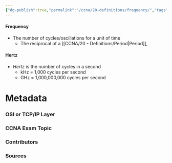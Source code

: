 ```yaml
---
{"dg-publish":true,"permalink":"/ccna/20-definitions/frequency/","tags":["defs_ccna"],"created":"2023-11-07T11:18:51.079-08:00","updated":"2023-11-07T11:20:50.807-08:00"}
---
```


#### Frequency
- The number of cycles/oscillations for a unit of time
	- The reciprocal of a [[CCNA/20 - Definitions/Period\|Period]], 

#### Hertz
- *Hertz* is the number of cycles in a second
	- kHz = 1,000 cycles per second
	- GHz = 1,000,000,000 cycles per second






# Metadata
### OSI or TCP/IP Layer

### CCNA Exam Topic

### Contributors

### Sources

